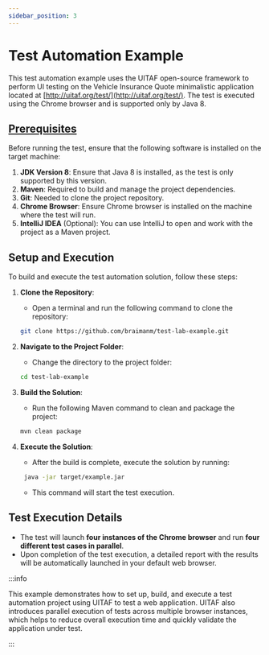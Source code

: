 ```yaml
---
sidebar_position: 3
---
```


# Test Automation Example

This test automation example uses the UITAF open-source framework to perform UI testing on the Vehicle Insurance Quote minimalistic application located at [http://uitaf.org/test/](http://uitaf.org/test/). The test is executed using the Chrome browser and is supported only by Java&nbsp;8.

## [Prerequisites](./getting_started/prerequsits)

Before running the test, ensure that the following software is installed on the target machine:

1. **JDK Version 8**: Ensure that Java 8 is installed, as the test is only supported by this version.
2. **Maven**: Required to build and manage the project dependencies.
3. **Git**: Needed to clone the project repository.
4. **Chrome Browser**: Ensure Chrome browser is installed on the machine where the test will run.
5. **IntelliJ IDEA** (Optional): You can use IntelliJ to open and work with the project as a Maven project.

## Setup and Execution

To build and execute the test automation solution, follow these steps:

1. **Clone the Repository**:
   - Open a terminal and run the following command to clone the repository:

    ```bash
    git clone https://github.com/braimanm/test-lab-example.git
    ```

2. **Navigate to the Project Folder**:
    - Change the directory to the project folder:

    ```bash
    cd test-lab-example
    ```

3. **Build the Solution**:
   - Run the following Maven command to clean and package the project:

    ```bash
    mvn clean package
    ```

4. **Execute the Solution**:
   - After the build is complete, execute the solution by running:

    ```bash
     java -jar target/example.jar
    ```

   - This command will start the test execution.

## Test Execution Details

- The test will launch **four instances of the Chrome browser** and run **four different test cases in parallel**.
- Upon completion of the test execution, a detailed report with the results will be automatically launched in your default web browser.

:::info

This example demonstrates how to set up, build, and execute a test automation project using UITAF to test a web application. UITAF also introduces parallel execution of tests across multiple browser instances, which helps to reduce overall execution time and quickly validate the application under test.

:::
